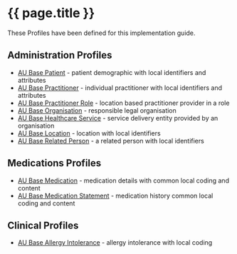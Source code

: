 # {{ page.title }}

These Profiles have been defined for this implementation guide.

## Administration Profiles
* [AU Base Patient](StructureDefinition-au-patient.html) - patient demographic with local identifiers and attributes 
* [AU Base Practitioner](StructureDefinition-au-practitioner.html) - individual practitioner with local identifiers and attributes
* [AU Base Practitioner Role](StructureDefinition-au-practitionerrole.html) - location based practitioner provider in a role
* [AU Base Organisation](StructureDefinition-au-organisation.html) - responsible legal organisation
* [AU Base Healthcare Service](StructureDefinition-au-healthcareservice.html) - service delivery entity provided by an organisation
* [AU Base Location](StructureDefinition-au-location.html) - location with local identifiers
* [AU Base Related Person](StructureDefinition-au-relatedperson.html) - a related person with local identifiers

## Medications Profiles
* [AU Base Medication](StructureDefinition-au-medication.html) - medication details with common local coding and content
* [AU Base Medication Statement](StructureDefinition-au-medicationstatement.html) - medication history common local coding and content


## Clinical Profiles
* [AU Base Allergy Intolerance](StructureDefinition-au-allergyintolerance.html) - allergy intolerance with local coding


